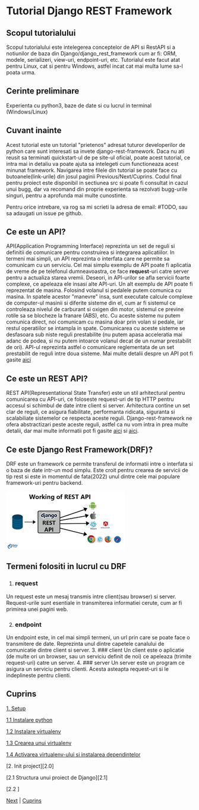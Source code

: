 # Tutorial Django REST Framework

## Scopul tutorialului
Scopul tutorialului este intelegerea conceptelor de API si RestAPI si a notiunilor de baza din Django/django_rest_framework cum ar fi:
ORM, modele, serializeri, view-uri, endpoint-uri, etc. Tutorialul este facut atat pentru Linux, cat si pentru Windows, astfel incat cat mai multa lume sa-l poata urma.

## Cerinte preliminare

Experienta cu python3, baze de date si cu lucrul in terminal (Windows/Linux)

## Cuvant inainte

Acest tutorial este un tutorial "prietenos" adresat tuturor developerilor de python care sunt interesati sa invete django-rest-framework.
Daca nu ati reusit sa terminati quickstart-ul de pe site-ul oficial, poate acest tutorial, ce intra mai in detaliu va poate ajuta sa intelegeti cum functioneaza acest minunat framework.
Navigarea intre filele din tutorial se poate face cu butoanele(link-urile) din josul paginii Previous/Next/Cuprins.
Codul final pentru proiect este disponibil in sectiunea src si poate fi consultat in cazul unui bugg, dar va recomand din proprie experienta sa rezolvati bugg-urile singuri, pentru a aprofunda mai multe cunostinte.

Pentru orice intrebare, va rog sa mi scrieti la adresa de email: #TODO, sau sa adaugati un issue pe github.

## Ce este un API?

API(Application Programming Interface) reprezinta un set de reguli si definitii de comunicare pentru construirea si integrarea aplicatiilor. In termeni mai simpli, un API reprezinta o interfata care ne permite sa comunicam cu un serviciu.
Cel mai simplu exemplu de API poate fi aplicatia de vreme de pe telefonul dumneavoastra, ce face **request**-uri catre server pentru a actualiza starea vremii. Deseori, in API-urilor se afla servicii foarte complexe, ce apeleaza ele insasi alte API-uri. Un alt exemplu de API poate fi reprezentat de masina. Folosind volanul si pedalele putem comunica cu masina.
In spatele acestor "manevre" insa, sunt executate calcule complexe de computer-ul masinii si diferite sisteme din el, cum ar fi sistemul ce controleaza nivelul de carburant si oxigen din motor, sistemul ce previne rotile sa se blocheze la franare (ABS), etc.
Cu aceste sisteme nu putem comunica direct, noi comunicam cu masina doar prin volan si pedale, iar restul operatiilor se intampla in spate.
Comunicarea cu aceste sisteme se desfasoara sub niste reguli prestabilite (nu putem apasa acceleratia mai adanc de podea, si nu putem intoarce volanul decat de un numar prestabilit de ori). 
API-ul reprezinta astfel o comunicare reglementata de un set prestabilit de reguli intre doua sisteme.
Mai multe detalii despre un API pot fi gasite [aici](https://www.redhat.com/en/topics/api/what-are-application-programming-interfaces)
## Ce este un REST API?

REST API(Representational State Transfer) este un stil arhitectural pentru comunicarea cu API-uri, ce foloseste request-uri de tip
HTTP pentru accesul si schimbul de date intre client si server. Arhitectura contine un set clar de reguli, ce asigura fiabilitate, performanta ridicata,
siguranta si scalabiliate sistemelor ce respecta aceste reguli. Django-rest-framework ne ofera abstractizari peste aceste reguli,
astfel ca nu vom intra in prea multe detalii, dar mai multe informatii pot fi gasite [aici](https://www.redhat.com/en/topics/api/what-are-application-programming-interfaces#soap-vs-rest) si [aici](https://aws.amazon.com/what-is/restful-api/).

## Ce este Django Rest Framework(DRF)?

DRF este un framework ce permite transferul de informatii intre o interfata si o baza de date intr-un mod simplu. Este croit pentru crearea
de servicii de tip rest si este in momentul de fata(2022) unul dintre cele mai populare framework-uri pentru backend.

![Django rest framework and the web](/images/django_rest.png)

## Termeni folositi in lucrul cu DRF

1. ### request
Un request este un mesaj transmis intre client(sau browser) si server. Request-urile sunt esentiale in transmiterea informatiei cerute,
cum ar fi primirea unei pagini web.

2. ### endpoint
Un endpoint este, in cel mai simpli termeni, un url prin care se poate face o transmitere de date. Reprezinta unul dintre capetele canalului de comunicatie dintre client si server.
3. ### client
Un client este o aplicatie (de multe ori un browser, sau un serviciu definit de noi) ce apeleaza (trimite request-uri) catre un server. 
4. ### server
Un server este un program ce asigura un serviciu pentru clienti. Acesta asteapta request-uri si le indeplineste pentru clienti.
## Cuprins

[1. Setup][1.0]

[1.1 Instalare python][1.1]

[1.2 Instalare virtualenv][1.2]

[1.3 Crearea unui virtualenv][1.3]

[1.4 Activarea virtualenv-ului si instalarea dependintelor][1.4]

[2. Init project][2.0]

[2.1 Structura unui proiect de Django][2.1]

[2.2 ]


[Next][101] | [Cuprins][102]


[1.0]: https://github.com/CookiezLIT/Django-Rest-Framework-Tutorial/blob/main/beginner/setup/1.0_setup.md
[1.1]: https://github.com/CookiezLIT/Django-Rest-Framework-Tutorial/blob/main/beginner/setup/1.1_instalare_python.md
[1.2]: https://github.com/CookiezLIT/Django-Rest-Framework-Tutorial/blob/main/beginner/setup/1.2_instalare_virtualenv.md
[1.3]: https://github.com/CookiezLIT/Django-Rest-Framework-Tutorial/blob/main/beginner/setup/1.3_creare_virtualenv.md
[1.4]: https://github.com/CookiezLIT/Django-Rest-Framework-Tutorial/blob/main/beginner/setup/1.4_instalare_dependinte.md

[101]: https://github.com/CookiezLIT/Django-Rest-Framework-Tutorial/blob/main/beginner/setup/1.0_setup.md
[102]: https://github.com/CookiezLIT/Django-Rest-Framework-Tutorial/blob/main/README.md